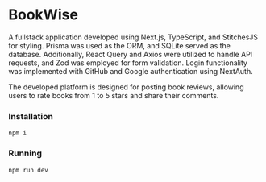 # BookWise

A fullstack application developed using Next.js, TypeScript, and StitchesJS for styling. Prisma was used as the ORM, and SQLite served as the database. Additionally, React Query and Axios were utilized to handle API requests, and Zod was employed for form validation. Login functionality was implemented with GitHub and Google authentication using NextAuth.

The developed platform is designed for posting book reviews, allowing users to rate books from 1 to 5 stars and share their comments.

### Installation
`npm i`

### Running
`npm run dev`
